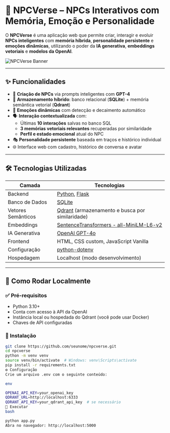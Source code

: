 # 🧠 NPCVerse – NPCs Interativos com Memória, Emoção e Personalidade

O **NPCVerse** é uma aplicação web que permite criar, interagir e evoluir **NPCs inteligentes** com **memória híbrida**, **personalidade persistente** e **emoções dinâmicas**, utilizando o poder da **IA generativa**, **embeddings vetoriais** e **modelos da OpenAI**.

![NPCVerse Banner](https://i.postimg.cc/YSmj2fL0/npcverse-banner.png)

---

## ✨ Funcionalidades

- 🧬 **Criação de NPCs** via prompts inteligentes com **GPT-4**
- 💾 **Armazenamento híbrido**: banco relacional (**SQLite**) + memória semântica vetorial (**Qdrant**)
- 🧠 **Emoções dinâmicas** com detecção e decaimento automático
- 🗣️ **Interação contextualizada** com:
  - Últimas **10 interações** salvas no banco SQL
  - **3 memórias vetoriais relevantes** recuperadas por similaridade
  - **Perfil e estado emocional** atual do NPC
- 🎭 **Personalidade persistente** baseada em traços e histórico individual
- 🌐 Interface web com cadastro, histórico de conversa e avatar

---

## 🛠️ Tecnologias Utilizadas

| Camada           | Tecnologias                                                                 |
|------------------|------------------------------------------------------------------------------|
| Backend          | [Python](https://www.python.org/), [Flask](https://flask.palletsprojects.com/) |
| Banco de Dados   | [SQLite](https://www.sqlite.org/)                                            |
| Vetores Semânticos| [Qdrant](https://qdrant.tech/) (armazenamento e busca por similaridade)     |
| Embeddings       | [SentenceTransformers - all-MiniLM-L6-v2](https://huggingface.co/sentence-transformers/all-MiniLM-L6-v2) |
| IA Generativa    | [OpenAI GPT-4o](https://openai.com/gpt-4)                                    |
| Frontend         | HTML, CSS custom, JavaScript Vanilla                                         |
| Configuração     | [python-dotenv](https://pypi.org/project/python-dotenv/)                     |
| Hospedagem       | Localhost (modo desenvolvimento)                                             |

---

## 🧪 Como Rodar Localmente

### ✅ Pré-requisitos

- Python 3.10+
- Conta com acesso à API da OpenAI
- Instância local ou hospedada do Qdrant (você pode usar Docker)
- Chaves de API configuradas

### 🔧 Instalação

```bash
git clone https://github.com/seunome/npcverse.git
cd npcverse
python -m venv venv
source venv/bin/activate  # Windows: venv\Scripts\activate
pip install -r requirements.txt
⚙️ Configuração
Crie um arquivo .env com o seguinte conteúdo:

env

OPENAI_API_KEY=your_openai_key
QDRANT_URL=http://localhost:6333
QDRANT_API_KEY=your_qdrant_api_key  # se necessário
🚀 Executar
bash

python app.py
Abra no navegador: http://localhost:5000
